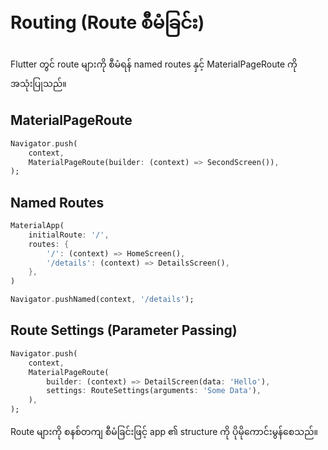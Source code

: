 
# Routing (Route စီမံခြင်း)

Flutter တွင် route များကို စီမံရန် named routes နှင့် MaterialPageRoute ကို အသုံးပြုသည်။

## MaterialPageRoute
```dart
Navigator.push(
	context,
	MaterialPageRoute(builder: (context) => SecondScreen()),
);
```

## Named Routes
```dart
MaterialApp(
	initialRoute: '/',
	routes: {
		'/': (context) => HomeScreen(),
		'/details': (context) => DetailsScreen(),
	},
)

Navigator.pushNamed(context, '/details');
```

## Route Settings (Parameter Passing)
```dart
Navigator.push(
	context,
	MaterialPageRoute(
		builder: (context) => DetailScreen(data: 'Hello'),
		settings: RouteSettings(arguments: 'Some Data'),
	),
);
```

Route များကို စနစ်တကျ စီမံခြင်းဖြင့် app ၏ structure ကို ပိုမိုကောင်းမွန်စေသည်။